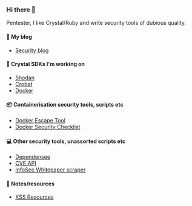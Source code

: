 ### Hi there 👋

Pentester, I like Crystal/Ruby and write security tools of dubious quality.

#### :blue_book: My blog 
* [Security blog](https://mil0.io)

#### :gem: Crystal SDKs I'm working on
* [Shodan](https://github.com/PercussiveElbow/Shodan)
* [Crobat](https://github.com/PercussiveElbow/crobat-sdk-crystal)
* [Docker](https://github.com/PercussiveElbow/docker-crystal)

#### 📦 Containerisation security tools, scripts etc
* [Docker Escape Tool](https://github.com/PercussiveElbow/docker-escape-tool)
* [Docker Security Checklist](https://github/PercussiveElbow/docker-security-checklist)

#### :computer: Other security tools, unassorted scripts etc
* [Dependensee](https://github.com/PercussiveElbow/dependensee)
* [CVE API](https://github.com/PercussiveElbow/CVE-API)
* [InfoSec Whitepaper scraper](https://github.com/PercussiveElbow/InfosecWhitePaperScraping)

#### 📑 Notes/resources
* [XSS Resources](https://github.com/PercussiveElbow/XSS-Resources)



<!--
**PercussiveElbow/PercussiveElbow** is a ✨ _special_ ✨ repository because its `README.md` (this file) appears on your GitHub profile.

Some 

Here are some ideas to get you started:

- 🔭 I’m currently working on ...
- 🌱 I’m currently learning ...
- 👯 I’m looking to collaborate on ...
- 🤔 I’m looking for help with ...
- 💬 Ask me about ...
- 📫 How to reach me: ...
- 😄 Pronouns: ...
- ⚡ Fun fact: ...
-->
